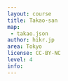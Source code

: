 ```yaml
---
layout: course
title: Takao-san
map: 
 - takao.json
author: hikr.jp
area: Tokyo
license: CC-BY-NC
level: 4
info:
---
```


